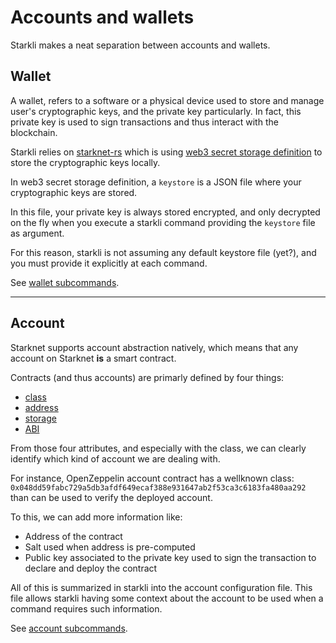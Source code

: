 # Accounts and wallets

Starkli makes a neat separation between accounts and wallets.

## Wallet

A wallet, refers to a software or a physical device used to store and manage
user's cryptographic keys, and the private key particularly. In fact, this private key
is used to sign transactions and thus interact with the blockchain.  

Starkli relies on [starknet-rs](https://github.com/xJonathanLEI/starknet-rs)
which is using  [web3 secret storage definition](
https://ethereum.org/en/developers/docs/data-structures-and-encoding/web3-secret-storage/)
to store the cryptographic keys locally.  

In web3 secret storage definition, a `keystore` is a JSON file
where your cryptographic keys are stored.

In this file, your private key is always stored encrypted,
and only decrypted on the fly when you execute a starkli
command providing the `keystore` file as argument.

For this reason, starkli is not assuming any default keystore
file (yet?), and you must provide it explicitly at each command.

See [wallet subcommands](subcommands/wallet.md).


---

## Account

Starknet supports account abstraction natively, which means that
any account on Starknet **is** a smart contract.  

Contracts (and thus accounts) are primarly defined by four things:
* [class](https://docs.starknet.io/documentation/architecture_and_concepts/Contracts/contract-classes/)
* [address](https://docs.starknet.io/documentation/architecture_and_concepts/Contracts/contract-address/)
* [storage](https://docs.starknet.io/documentation/architecture_and_concepts/Contracts/contract-storage/)
* [ABI](https://docs.starknet.io/documentation/architecture_and_concepts/Contracts/contract-abi/)

From those four attributes, and especially with the class, we can clearly
identify which kind of account we are dealing with.

For instance, OpenZeppelin account contract has a wellknown class:
`0x048dd59fabc729a5db3afdf649ecaf388e931647ab2f53ca3c6183fa480aa292` than can be used
to verify the deployed account.

To this, we can add more information like:

* Address of the contract
* Salt used when address is pre-computed
* Public key associated to the private key used to sign the transaction to declare and deploy the contract

All of this is summarized in starkli into the account configuration file.
This file allows starkli having some context about the account to be used when
a command requires such information.

See [account subcommands](subcommands/account.md).

